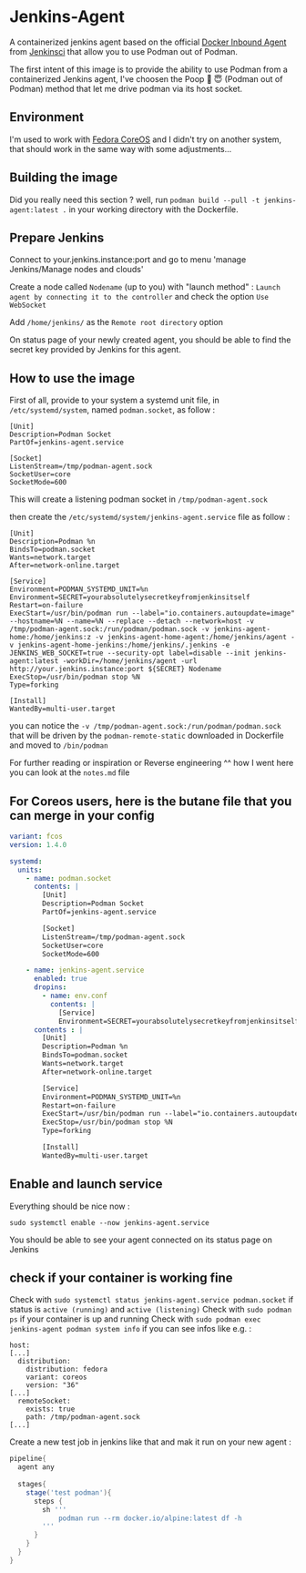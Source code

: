 # Jenkins-Agent

A containerized jenkins agent based on the official [Docker Inbound Agent](https://github.com/jenkinsci/docker-inbound-agent) from [Jenkinsci](https://github.com/jenkinsci) that allow you to use Podman out of Podman.

The first intent of this image is to provide the ability to use Podman from a containerized Jenkins agent, I've choosen the Poop :poop: :innocent: (Podman out of Podman) method that let me drive podman via its host socket.

## Environment

I'm used to work with [Fedora CoreOS](https://getfedora.org/fr/coreos?stream=stable) and I didn't try on another system, that should work in the same way with some adjustments...

## Building the image

Did you really need this section ? well, run `podman build --pull -t jenkins-agent:latest .` in your working directory with the Dockerfile.

## Prepare Jenkins

Connect to your.jenkins.instance:port and go to menu 'manage Jenkins/Manage nodes and clouds'

Create a node called `Nodename` (up to you) with "launch method" : `Launch agent by connecting it to the controller` and check the option `Use WebSocket`

Add `/home/jenkins/` as the `Remote root directory` option

On status page of your newly created agent, you should be able to find the secret key provided by Jenkins for this agent.

## How to use the image

First of all, provide to your system a systemd unit file, in `/etc/systemd/system`, named `podman.socket`, as follow :

``` init
[Unit]
Description=Podman Socket
PartOf=jenkins-agent.service

[Socket]
ListenStream=/tmp/podman-agent.sock
SocketUser=core
SocketMode=600
```

This will create a listening podman socket in `/tmp/podman-agent.sock`

then create the `/etc/systemd/system/jenkins-agent.service` file as follow :

``` init
[Unit]
Description=Podman %n
BindsTo=podman.socket
Wants=network.target
After=network-online.target

[Service]
Environment=PODMAN_SYSTEMD_UNIT=%n
Environment=SECRET=yourabsolutelysecretkeyfromjenkinsitself
Restart=on-failure
ExecStart=/usr/bin/podman run --label="io.containers.autoupdate=image" --hostname=%N --name=%N --replace --detach --network=host -v /tmp/podman-agent.sock:/run/podman/podman.sock -v jenkins-agent-home:/home/jenkins:z -v jenkins-agent-home-agent:/home/jenkins/agent -v jenkins-agent-home-jenkins:/home/jenkins/.jenkins -e JENKINS_WEB_SOCKET=true --security-opt label=disable --init jenkins-agent:latest -workDir=/home/jenkins/agent -url http://your.jenkins.instance:port ${SECRET} Nodename
ExecStop=/usr/bin/podman stop %N
Type=forking

[Install]
WantedBy=multi-user.target
```

you can notice the `-v /tmp/podman-agent.sock:/run/podman/podman.sock` that will be driven by the `podman-remote-static` downloaded in Dockerfile and moved to `/bin/podman`

For further reading or inspiration or Reverse engineering ^^ how I went here you can look at the `notes.md` file

## For Coreos users, here is the butane file that you can merge in your config

``` yaml
variant: fcos
version: 1.4.0

systemd:
  units:
    - name: podman.socket
      contents: |
        [Unit]
        Description=Podman Socket
        PartOf=jenkins-agent.service

        [Socket]
        ListenStream=/tmp/podman-agent.sock
        SocketUser=core
        SocketMode=600

    - name: jenkins-agent.service
      enabled: true
      dropins:
        - name: env.conf
          contents: |
            [Service]
            Environment=SECRET=yourabsolutelysecretkeyfromjenkinsitself
      contents : |
        [Unit]
        Description=Podman %n
        BindsTo=podman.socket
        Wants=network.target
        After=network-online.target

        [Service]
        Environment=PODMAN_SYSTEMD_UNIT=%n
        Restart=on-failure
        ExecStart=/usr/bin/podman run --label="io.containers.autoupdate=image" --hostname=%N --name=%N --replace --detach --network=host -v /tmp/podman-agent.sock:/run/podman/podman.sock -v jenkins-agent-home:/home/jenkins:z -v jenkins-agent-home-agent:/home/jenkins/agent -v jenkins-agent-home-jenkins:/home/jenkins/.jenkins -e JENKINS_WEB_SOCKET=true --security-opt label=disable --init jenkins-agent:latest -workDir=/home/jenkins/agent -url http://your.jenkins.instance:port ${SECRET} Nodename
        ExecStop=/usr/bin/podman stop %N
        Type=forking

        [Install]
        WantedBy=multi-user.target
```

## Enable and launch service

Everything should be nice now :

`sudo systemctl enable --now jenkins-agent.service`

You should be able to see your agent connected on its status page on Jenkins

## check if your container is working fine

Check with `sudo systemctl status jenkins-agent.service podman.socket` if status is `active (running)` and `active (listening)`
Check with `sudo podman ps` if your container is up and running
Check with `sudo podman exec jenkins-agent podman system info` if you can see infos like e.g. :

``` text
host:
[...]
  distribution:
    distribution: fedora
    variant: coreos
    version: "36"
[...]
  remoteSocket:
    exists: true
    path: /tmp/podman-agent.sock
[...]
```

Create a new test job in jenkins like that and mak it run on your new agent :

``` groovy
pipeline{
  agent any
  
  stages{
    stage('test podman'){
      steps {
        sh '''
            podman run --rm docker.io/alpine:latest df -h
        '''
      }
    }
  }
}
```
